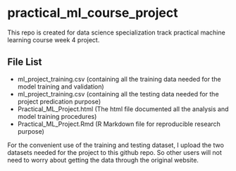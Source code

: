 # practical_ml_course_project
This repo is created for data science specialization track practical machine learning course week 4 project.

## File List

- ml_project_training.csv (containing all the training data needed for the model training and validation)
- ml_project_training.csv (containing all the testing data needed for the project predication purpose)
- Practical_ML_Project.html (The html file documented all the analysis and model training procedures)
- Practical_ML_Project.Rmd (R Markdown file for reproducible research purpose)

For the convenient use of the training and testing dataset, I upload the two datasets needed for the project to this github repo.
So other users will not need to worry about getting the data through the original website.
